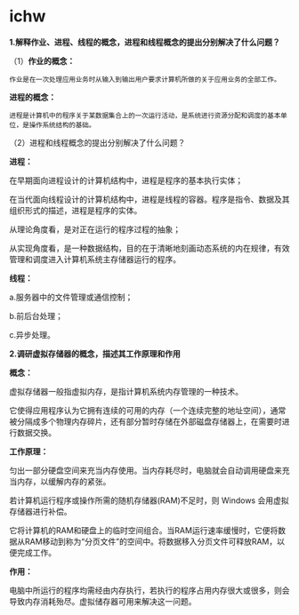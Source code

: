 # ichw

**1.解释作业、进程、线程的概念，进程和线程概念的提出分别解决了什么问题？**

（1）**作业的概念：**

    作业是在一次处理应用业务时从输入到输出用户要求计算机所做的关于应用业务的全部工作。

   **进程的概念：**

    进程是计算机中的程序关于某数据集合上的一次运行活动，是系统进行资源分配和调度的基本单位，是操作系统结构的基础。

（2）进程和线程概念的提出分别解决了什么问题？

**进程：**

在早期面向进程设计的计算机结构中，进程是程序的基本执行实体；

在当代面向线程设计的计算机结构中，进程是线程的容器。程序是指令、数据及其组织形式的描述，进程是程序的实体。

从理论角度看，是对正在运行的程序过程的抽象；

从实现角度看，是一种数据结构，目的在于清晰地刻画动态系统的内在规律，有效管理和调度进入计算机系统主存储器运行的程序。

**线程：**

a.服务器中的文件管理或通信控制；

b.前后台处理；

c.异步处理。

**2.调研虚拟存储器的概念，描述其工作原理和作用**

**概念：**

虚拟存储器一般指虚拟内存，是指计算机系统内存管理的一种技术。

它使得应用程序认为它拥有连续的可用的内存（一个连续完整的地址空间），通常被分隔成多个物理内存碎片，还有部分暂时存储在外部磁盘存储器上，在需要时进行数据交换。

**工作原理：**

匀出一部分硬盘空间来充当内存使用。当内存耗尽时，电脑就会自动调用硬盘来充当内存，以缓解内存的紧张。

若计算机运行程序或操作所需的随机存储器(RAM)不足时，则 Windows 会用虚拟存储器进行补偿。

它将计算机的RAM和硬盘上的临时空间组合。当RAM运行速率缓慢时，它便将数据从RAM移动到称为“分页文件”的空间中。将数据移入分页文件可释放RAM，以便完成工作。

**作用：**

电脑中所运行的程序均需经由内存执行，若执行的程序占用内存很大或很多，则会导致内存消耗殆尽。虚拟储存器可用来解决这一问题。






